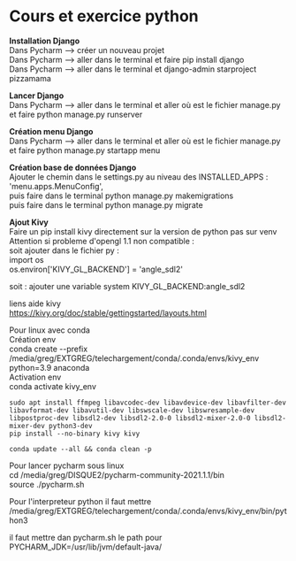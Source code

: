 Cours et exercice python
=============================

**Installation Django**  
Dans Pycharm --> créer un nouveau projet  
Dans Pycharm --> aller dans le terminal et faire pip install django  
Dans Pycharm --> aller dans le terminal et django-admin starproject pizzamama  


**Lancer Django**  
Dans Pycharm --> aller dans le terminal et aller où est le fichier manage.py et faire python manage.py runserver  

**Création menu Django**  
Dans Pycharm --> aller dans le terminal et aller où est le fichier manage.py et faire python manage.py startapp menu  

**Création base de données Django**  
Ajouter le chemin dans le settings.py au niveau des INSTALLED_APPS : 'menu.apps.MenuConfig',  
puis faire dans le terminal python manage.py makemigrations  
puis faire dans le terminal python manage.py migrate  

**Ajout Kivy**  
Faire un pip install kivy directement sur la version de python pas sur venv  
Attention si probleme d'opengl 1.1 non compatible :  
soit ajouter dans le fichier py :  
import os  
os.environ['KIVY_GL_BACKEND'] = 'angle_sdl2'  
  
soit : ajouter une variable system KIVY_GL_BACKEND:angle_sdl2  

liens aide kivy  
https://kivy.org/doc/stable/gettingstarted/layouts.html  

Pour linux avec conda  
  Création env  
    conda create --prefix /media/greg/EXTGREG/telechargement/conda/.conda/envs/kivy_env python=3.9 anaconda  
  Activation env  
    conda activate kivy_env  

    sudo apt install ffmpeg libavcodec-dev libavdevice-dev libavfilter-dev libavformat-dev libavutil-dev libswscale-dev libswresample-dev libpostproc-dev libsdl2-dev libsdl2-2.0-0 libsdl2-mixer-2.0-0 libsdl2-mixer-dev python3-dev  
    pip install --no-binary kivy kivy  

    conda update --all && conda clean -p  

Pour lancer pycharm sous linux  
  cd /media/greg/DISQUE2/pycharm-community-2021.1.1/bin  
  source ./pycharm.sh  

  Pour l'interpreteur python il faut mettre /media/greg/EXTGREG/telechargement/conda/.conda/envs/kivy_env/bin/python3  

  il faut mettre dan pycharm.sh le path pour PYCHARM_JDK=/usr/lib/jvm/default-java/  
